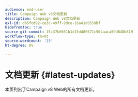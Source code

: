 ```yaml
---
audience: end-user
title: Campaign Web v8文档更新
description: Campaign Web v8文档更新
exl-id: d65fcd92-ce3c-49ff-9dce-16a41d0558bf
hidefromtoc: true
source-git-commit: 15c37b0651b1d15dd80571c504aaca59d848b619
workflow-type: tm+mt
source-wordcount: '23'
ht-degree: 8%

---
```


# 文档更新 {#latest-updates}

本页列出了Campaign v8 Web的所有文档更新。
